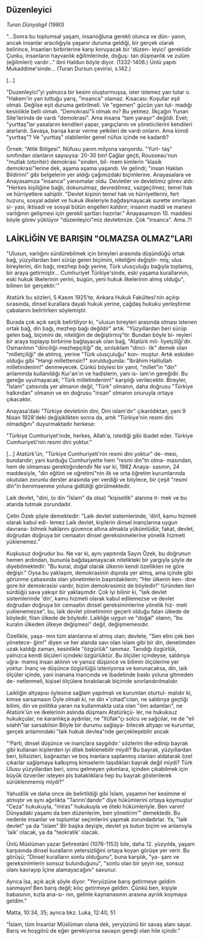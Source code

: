 ## Düzenleyici

*Turan Dünyalıgil* (1980)

"...Sonra bu toplumsal yaşam, insanoğluna gerekli olunca ve dün-
yanın, ancak insanlar aracılığıyla yaşanır duruma geldiği, bir gerçek
olarak belirince, İnsanları birbirlerine karşı koruyacak bir 'düzen-
leyici' gereklidir Çunku, insanların hayvanlık eğilimlerinde, doğuş-
tan düşmanlık ve zulüm (eğilimleri) vardır..."
ibni Haldun böyle diyor. (1332-1406.) Ünlü yapıtı Mukaddime'sinde...
(Turan Dursun çevirisi, s.142.)

[...]

"Duzenleyici"yi yalnızca bir kesim oluşturmuşsa, ister istemez yan tutar o.
"Hakem'in yan tuttuğu yarış, "insanca" olamaz. Kısacası: Koşullar eşit
olmalı. Değilse eşit duruma getirilmeli. Ve "egemen" gücün yan tut-
madığı kesinlikle belli olmalı.
"Demokrasi"li olmak mı?
Bu yetmez. İlkçağın Yunan Site'lerinde de vardı "demokrasi". Ama
insana "tam yaraşır" değildi. Evet; "yurttaş"lar yasalarını kendileri yapar,
yargıçlarını ve yöneticilerini kendileri atarlardı. Savaşa, barışa karar
verme yetkileri de vardı onların.
Ama kimdi "yurttaş"? Ve "yurttaş" olabilenler genel nüfus içinde ne kadardı?

Örnek: "Attik Bölgesi". Nüfusu yarım milyona varıyordu. "Yurt-
taş" sınıfından olanların sayısıysa: 20-30 bin!
Çağlar geçti, Rousseau'nun "mutlak (otoriter) demokrasi "sinden, bil-
mem kimlerin "klasik demokrasi"lerine dek, aşama aşama yaşandı. Ve
gelindi; "insan Haklan Bildirimi" gibi belgelerin yer aldığı çağımızdaki
biçimlerine. Anayasalara ve Anayasamıza "insanca" yansımalar oldu.
Devletler ve devletimiz görev aldı:
"Herkes kişiliğine bağlı, dokunulmaz, devredilmez, vazgeçilmez,
temel hak ve hürriyetlere sahiptir.
"Devlet kişinin temel hak ve hürriyetlerini, fert huzuru, sosyal
adalet ve hukuk ilkeleriyle bağdaşmayacak surette sınırlayan si-
yasi, iktisadi ve sosyal bütün engelleri kaldırır; insanın maddi ve
manevi varlığının gelişmesi için gerekli şartları hazırlar."
Anayasamızın 10. maddesi böyle görev yüklüyor "düzenleyici"miz
devletimize. Çok "insanca". Ama..?!

## LAİKLİĞİN VE BARIŞIN "OLMAZSA OLMAZ"LARI

"Ulusun, varlığını sürdürebilmek için bireyleri arasında düşündüğü
ortak bağ, yüzyıllardan beri sürüp gelen biçimini, niteliğini değiştir-
miş; ulus bireylerini, din bağı, mezhep bağı yerine, Türk ulusçuluğu
bağıyla toplamış, bir araya getirmiştir... Cumhuriyet Türkiye'sinde,
eski yaşama kurallarının, eski hukuk ilkelerinin yerini, bugün, yeni
hukuk ilkelerinin almış olduğu", bilinen bir gerçektir.'"

Atatürk bu sözleri, 5 Kasım 1925'te, Ankara Hukuk Fakültesi'nin
açılışı sırasında, dinsel kurallara dayalı hukuk yerine, çağdaş hukuku
yerleştirme çabalarını belirtirken söylemiştir.

Burada çok açık seçik belirtiliyor ki, "ulusun bireyleri arasında olması
istenen ortak bağ, din bağı, mezhep bağı değildir" artık. "Yüzyıllardan beri
sürüp gelen bağ, biçimini de, niteliğini de değiştirmiş"tir. Bundan böyle bi-
reyleri bir araya toplayıp birbirine bağlayacak olan bağ, "Atatürk mil-
İiyetçiliği'dir. Osmanlının "dinciliği-mezhepçiliği" de, sırılsıklam "dinci-
lik" demek olan "milletçiliği" de atılmış, yerine "Türk ulusçuluğu" kon-
muştur. Artık eskiden olduğu gibi "Hangi millettensin?" sorulduğunda:
"îbrâhim Halilullah milletindenim!" denmeyecek. Çünkü böylesi bir yanıt,
"millet"in "din" anlamında kullanıldığı Kur'an'ın ve hadislerin, yani is-
lam'ın gereğidir. Bu gereğe uyulmayacak; "Türk milletindenim!" karşılığı
verilecektir. Bireyler, "İslam" çatısında yer almanın değil, "Türk" olmanın,
daha doğrusu "Türkiye halkından" olmanın ve en doğrusu "insan" olmanın
onuruyla ortaya çıkacaktır.

Anayasa'daki "Türkiye devletinin dini, Dini islam'dır" çıkarıldıktan,
yani 9 Nisan 1928'deki değişiklikten sonra da, artık "Türkiye'nin resmi
dini olmadığını" duyurmaktadır herkese:

"Türkiye Cumhuriyet'inde, herkes, Allah'a, istediği gibi ibadet eder.
Türkiye Cumhuriyeti'nin resmi dini yoktur."

[...] Atatürk'ün, "Türkiye Cumhuriyeti'nin resmi dini yoktur" de-
mesi, bundandır; yani kurduğu Cumhuriyette hem "resmi dın"tn olma-
masından, hem de olmaması gerektığındendir Ne var ki, 1982 Anaya-
sasının, 24 maddesiyle, "din eğitim ve oğretimi"nin ilk ve orta öğretim
kurumlarında okutulan zorunlu dersler arasında yer verdiği ve böylece,
bir çeşit "resmi din"in benimsenme yoluna gidildiği görülmektedir.

Laik devlet, "dini, (o din "İslam" da olsa) "kişisellik" alanına it-
mek ve bu atanda tutmak zorundadır.

Çetin Özek şöyle demektedir:
"Laik devlet sistemlerinde, 'din1, kamu hizmeti olarak kabul edi-
lemez Laik devlet, kişilerin dinsel inançlarına uygun davrana-
bilmek haklarını güvence altına almakla yükümlüdür, fakat,
devlet, doğrudan doğruya bir cemaatın dinsel gereksinmelerine
yönelik hizmeti yüklenemez."

Kuşkusuz doğrudur bu. Ne var ki, aynı yapıtında Sayın Özek, bu
doğrunun hemen ardından, bununla bağdaşamayacak nitelikteki bir
yargıyla şöyle de diyebilmektedir: "Bu kural, doğal olarak ülkenin
kendi özelliklen ne göre değişir."
Oysa bu yaklaşım, demokrasinin dışında yer almış, ama içinde gibi
görünme çabasında olan yönetimlerin başındakilerin; "Her ülkenin ken-
dine gore bir demokrasisi vardır, bizim demokrasimiz de böyledir!"
türünden ileri sürdüğü sava yakışır bir yaklaşımdır. Çok iyi bilinir ki,
"laik devlet sistemlerinde 'din', kamu hizmeti olarak kabul edilemezse ve
devlet doğrudan doğruya bir cemaatin dinsel gereksinimlerine yönelik hiz-
meti yuklenemezse", bu, laik devlet yönetiminin geçerli olduğu falan
ülkede de böyledir, filan ülkede de böyledir. Laikliğe uygun ve "doğal"
olanın, "bu kuralın ülkeden ülkeye değişmesi" değil, değişmemesıdır.

Özellikle, yaşa-
mın tüm alanlarına el atmış olan; devlete, "Sen elini çek ben yönetece-
ğim!" diyen ve her alanda savı olan islam gibi bir din, denetimden uzak
kaldığı zaman, kesinlikle "özgürlük" tanımaz. Tanıdığı özgürlük, yalnızca
kendi ölçüleri içindeki özgürlüktür. Bu ölçüler içindeyse, saldırıya uğra-
mamış insan aklının ve yansız düşünce ve bilimin ölçülerine yer yoktur.
İnanç ve düşünce özgürlüğü isteniyorsa ve korunacaksa, din, laik ölçüler
içinde, yani inanana inancında ve ibadetinde baskı yoluna gitmeden de-
netlenmeli, kişisel ölçülere bırakılacak biçimde sınırlandırılmalıdır.

Laikliğin altyapısı öylesine sağlam yapılmalı ve kurumlan oturtul-
malıdır ki, kimse sarsamasın Öyle olmalı ki, ne din •'cıhad"cılan, ne
saldırıya geçtiği bilimi, din ve politika yaran na kullanmakta usta olan
"ılım adamları", ne Atatürk'ün ve ilkelerinin aslında düşmanı Atatürkçü-
ler, ne hukuksuz hukukçular, ne karanlıkça aydınlar, ne "ltüfak"çı solcu
ve sağcılar, ne de "eli sılahh"lar sarsabilsin Böyle bir durumu sağlaya-
bilecek altyapı ve kurumlar, gerçek anlamındaki "laik hukuk devlea"nde
gerçekleşebilir ancak

"‘Parti, dinsel düşünce ve inançlara saygılıdır.’ sözlerini ilke edinip bayrak
gibi kullanan kişilerden iyi dilek beklenebilir miydi? Bu bayrak, yüzyıllardan
beri, bilisizleri, bağnazları ve boş inanlara saplanmış olanları aldatarak özel
çıkarlar sağlamaya kalkışmış kimselerin taşıdıkları bayrak değil miydi? Türk
Ulusu yüzyıllardan beri, sonu gelmeyen yıkımlara, içinden çıkabilmek için büyük
özveriler isteyen pis bataklıklara hep bu bayrak gösterilerek sürüklenmemiş
miydi?"

Yahudilik ve daha once de belirtildiği gibi İslam,
yaşamın her kesimine el atmıştır ve aynı ağırlıkta "Tanrın'dandır" diye
hükümlerini ortaya koymuştur "Ceza" hukukuyla, "miras" hukukuyla ve
öteki hükümleriyle. Ben varım! Dünyadaki yaşamı da ben düzenlerim,
ben yönetirim'" demektedir. Bu nedenle insanlar ve toplumlar seçimlerini
yapmak zorundadırlar. Ya, "laik devlet" ya da "islam" Bir başka deyişle,
devlet ya butun biçim ve anlamıyla 'laik' olacak, ya da "teokratik' olacak.

Ünlü Müslüman yazar Şehrestâni (1076-1153) bile, daha 12. yüzyılda,
yaşam karşısında dinsel kuralların yetersizliğini ortaya koyan görüşe yer
verir. Bu görüşü; "Dinsel kuralların sonlu olduğunu", buna karşılık, "ya-
şam ve gereksinimlerin sonsuz bulunduğunu", "sonlu olan bir şeyin ise,
sonsuz olanı kavrayıp İçine alamayacağını" savunur.

Ayrıca îsa,
açık açık şöyle diyor:
"Yeryüzüne barış getirmeye geldim sanmayın! Ben barış değil;
kılıç getirmeye geldim. Çünkü ben, kişiyle babasının, kızla ana-sı-
nın, gelinle kaynanasının arasına ayrılık koymaya geldim."

Matta, 10:34, 35; ayrıca bkz. Luka, 12:40, 51

"İslam, tüm İnsanlar Müslüman olana dek, yeryüzünü bir savaş alanı
sayar. Barış ve hoşgörü de eğer gerekiyorsa savaşın gereği olan hile
içindir."
